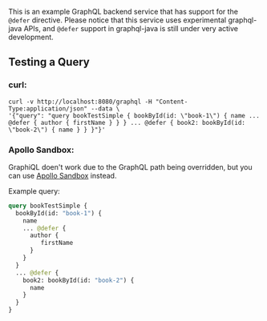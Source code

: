 This is an example GraphQL backend service that has support for the `@defer` directive. 
Please notice that this service uses experimental graphql-java APIs, and `@defer` support in graphql-java is 
still under very active development.


## Testing a Query

### curl:

```shell
curl -v http://localhost:8080/graphql -H "Content-Type:application/json" --data \
'{"query": "query bookTestSimple { bookById(id: \"book-1\") { name ... @defer { author { firstName } } } ... @defer { book2: bookById(id: \"book-2\") { name } } }"}'
```

### Apollo Sandbox:

GraphiQL doen't work due to the GraphQL path being overridden, but you can use
[Apollo Sandbox](https://studio.apollographql.com/sandbox/explorer?_gl=1%2A16aak2f%2A_ga%2AOTUxMDY0NDkuMTcwMDE5ODEwNg..%2A_ga_0BGG5V2W2K%2AMTcwNzk2OTIyNC4yMS4xLjE3MDc5NzAxNzUuMC4wLjA) instead.

Example query:

```graphql
query bookTestSimple {
  bookById(id: "book-1") {
    name
    ... @defer {
      author {
         firstName
      }
    }
  }
  ... @defer {
    book2: bookById(id: "book-2") {
      name
    }
  }
}
```


